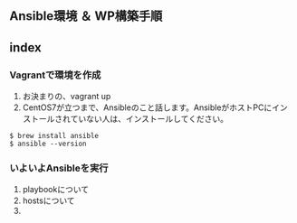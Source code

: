 ## Ansible環境 ＆ WP構築手順
## index

### Vagrantで環境を作成
1. お決まりの、vagrant up
1. CentOS7が立つまで、Ansibleのこと話します。AnsibleがホストPCにインストールされていない人は、インストールしてください。

```
$ brew install ansible
$ ansible --version
```

### いよいよAnsibleを実行
1. playbookについて
1. hostsについて
1. 